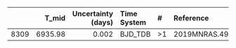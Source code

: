 |      |   T_mid |   Uncertainty (days) | Time System   | #   | Reference           |
|-----:|--------:|---------------------:|:--------------|:----|:--------------------|
| 8309 | 6935.98 |                0.002 | BJD_TDB       | >1  | 2019MNRAS.490.1479H |